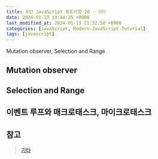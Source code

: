 ```yaml
---
title: 모던 JavaScript 튜토리얼 20 - 기타
date: 2024-01-10 13:44:25 +0900
last_modified_at: 2024-01-13 21:32:50 +0900
categories: [JavaScript, Modern-JavaScript-Tutorial]
tags: [javascript]
---
```


Mutation observer, Selection and Range

## Mutation observer

## Selection and Range

## 이벤트 루프와 매크로태스크, 마이크로태스크

## 참고

> [기타](https://ko.javascript.info/ui-misc)
